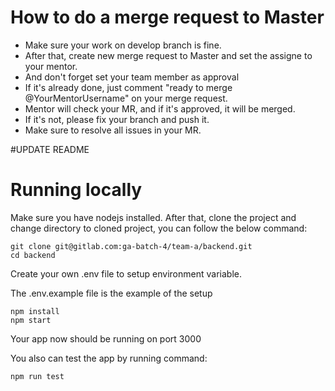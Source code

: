 # How to do a merge request to Master
* Make sure your work on develop branch is fine.
* After that, create new merge request to Master and set the assigne to your mentor.
* And don't forget set your team member as approval
* If it's already done, just comment "ready to merge @YourMentorUsername" on your merge request.
* Mentor will check your MR, and if it's approved, it will be merged.
* If it's not, please fix your branch and push it.
* Make sure to resolve all issues in your MR.


#UPDATE README

# Running locally

Make sure you have nodejs installed. After that, clone the project and change directory to cloned project, you can follow the below command:

```
git clone git@gitlab.com:ga-batch-4/team-a/backend.git
cd backend
```


Create your own .env file to setup environment variable. 

The .env.example file is the example of the setup

```
npm install
npm start
```

Your app now should be running on port 3000

You also can test the app by running command: 

`npm run test`


